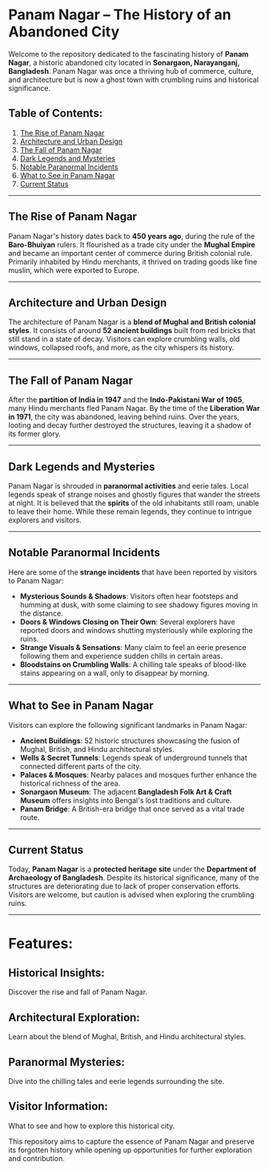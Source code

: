 # Panam Nagar – The History of an Abandoned City

Welcome to the repository dedicated to the fascinating history of **Panam Nagar**, a historic abandoned city located in **Sonargaon, Narayanganj, Bangladesh**. Panam Nagar was once a thriving hub of commerce, culture, and architecture but is now a ghost town with crumbling ruins and historical significance.

## Table of Contents:
1. [The Rise of Panam Nagar](#the-rise-of-panam-nagar)
2. [Architecture and Urban Design](#architecture-and-urban-design)
3. [The Fall of Panam Nagar](#the-fall-of-panam-nagar)
4. [Dark Legends and Mysteries](#dark-legends-and-mysteries)
5. [Notable Paranormal Incidents](#notable-paranormal-incidents)
6. [What to See in Panam Nagar](#what-to-see-in-panam-nagar)
7. [Current Status](#current-status)

---

## The Rise of Panam Nagar

Panam Nagar's history dates back to **450 years ago**, during the rule of the **Baro-Bhuiyan** rulers. It flourished as a trade city under the **Mughal Empire** and became an important center of commerce during British colonial rule. Primarily inhabited by Hindu merchants, it thrived on trading goods like fine muslin, which were exported to Europe.

---

## Architecture and Urban Design

The architecture of Panam Nagar is a **blend of Mughal and British colonial styles**. It consists of around **52 ancient buildings** built from red bricks that still stand in a state of decay. Visitors can explore crumbling walls, old windows, collapsed roofs, and more, as the city whispers its history.

---

## The Fall of Panam Nagar

After the **partition of India in 1947** and the **Indo-Pakistani War of 1965**, many Hindu merchants fled Panam Nagar. By the time of the **Liberation War in 1971**, the city was abandoned, leaving behind ruins. Over the years, looting and decay further destroyed the structures, leaving it a shadow of its former glory.

---

## Dark Legends and Mysteries

Panam Nagar is shrouded in **paranormal activities** and eerie tales. Local legends speak of strange noises and ghostly figures that wander the streets at night. It is believed that the **spirits** of the old inhabitants still roam, unable to leave their home. While these remain legends, they continue to intrigue explorers and visitors.

---

## Notable Paranormal Incidents

Here are some of the **strange incidents** that have been reported by visitors to Panam Nagar:

- **Mysterious Sounds & Shadows**: Visitors often hear footsteps and humming at dusk, with some claiming to see shadowy figures moving in the distance.
- **Doors & Windows Closing on Their Own**: Several explorers have reported doors and windows shutting mysteriously while exploring the ruins.
- **Strange Visuals & Sensations**: Many claim to feel an eerie presence following them and experience sudden chills in certain areas.
- **Bloodstains on Crumbling Walls**: A chilling tale speaks of blood-like stains appearing on a wall, only to disappear by morning.

---

## What to See in Panam Nagar

Visitors can explore the following significant landmarks in Panam Nagar:

- **Ancient Buildings**: 52 historic structures showcasing the fusion of Mughal, British, and Hindu architectural styles.
- **Wells & Secret Tunnels**: Legends speak of underground tunnels that connected different parts of the city.
- **Palaces & Mosques**: Nearby palaces and mosques further enhance the historical richness of the area.
- **Sonargaon Museum**: The adjacent **Bangladesh Folk Art & Craft Museum** offers insights into Bengal's lost traditions and culture.
- **Panam Bridge**: A British-era bridge that once served as a vital trade route.

---

## Current Status

Today, **Panam Nagar** is a **protected heritage site** under the **Department of Archaeology of Bangladesh**. Despite its historical significance, many of the structures are deteriorating due to lack of proper conservation efforts. Visitors are welcome, but caution is advised when exploring the crumbling ruins.

---

# Features:
## Historical Insights: 
Discover the rise and fall of Panam Nagar.
## Architectural Exploration: 
Learn about the blend of Mughal, British, and Hindu architectural styles.
## Paranormal Mysteries: 
Dive into the chilling tales and eerie legends surrounding the site.
## Visitor Information: 
What to see and how to explore this historical city.

This repository aims to capture the essence of Panam Nagar and preserve its forgotten history while opening up opportunities for further exploration and contribution.

